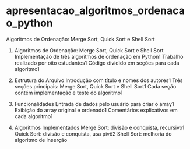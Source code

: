 # apresentacao_algoritmos_ordenacao_python
Algoritmos de Ordenação: Merge Sort, Quick Sort e Shell Sort

1. Algoritmos de Ordenação: Merge Sort, Quick Sort e Shell Sort
Implementação de três algoritmos de ordenação em Python1
Trabalho realizado por oito estudantes1
Código dividido em seções para cada algoritmo1

2. Estrutura do Arquivo
Introdução com título e nomes dos autores1
Três seções principais: Merge Sort, Quick Sort e Shell Sort1
Cada seção contém implementação e teste do algoritmo1

3. Funcionalidades
Entrada de dados pelo usuário para criar o array1
Exibição do array original e ordenado1
Comentários explicativos em cada algoritmo1

4. Algoritmos Implementados
Merge Sort: divisão e conquista, recursivo1
Quick Sort: divisão e conquista, usa pivô2
Shell Sort: melhoria do algoritmo de inserção
